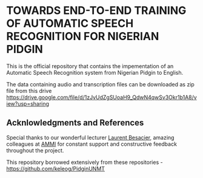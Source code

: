 # TOWARDS END-TO-END TRAINING OF AUTOMATIC SPEECH RECOGNITION FOR NIGERIAN PIDGIN

This is the official repository that contains the impementation of an Automatic Speech Recognition system from Nigerian Pidgin to English.


The data containing audio and transcription files can be downloaded as zip file from this drive https://drive.google.com/file/d/1zJvUdZgSUoaH9_QdwN4qwSv3Okr1b1A8/view?usp=sharing




## Acknlowledgments and References

Special thanks to our wonderful lecturer [Laurent Besacier](https://scholar.google.com/citations?user=Uu-ivVwAAAAJ&hl=fr), amazing colleagues at [AMMI](https://aimsammi.org/) for constant support and constructive feedback throughout the project. 

This repository borrowed extensively from these repositories - https://github.com/keleog/PidginUNMT

